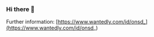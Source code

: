 ### Hi there 👋

Further information: [https://www.wantedly.com/id/onsd_](https://www.wantedly.com/id/onsd_)
